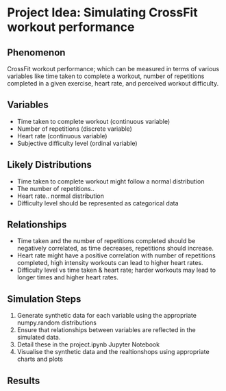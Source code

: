 # Project Idea: Simulating CrossFit workout performance

## Phenomenon

CrossFit workout performance; which can be measured in terms of various variables like time taken to complete a workout, number of repetitions completed in a given exercise, heart rate, and perceived workout difficulty.

## Variables

- Time taken to complete workout (continuous variable)
- Number of repetitions (discrete variable)
- Heart rate (continuous variable)
- Subjective difficulty level (ordinal variable)

## Likely Distributions

- Time taken to complete workout might follow a normal distribution
- The number of repetitions..
- Heart rate.. normal distribution
- Difficulty level should be represented as categorical data

## Relationships

- Time taken and the number of repetitions completed should be negatively correlated, as time decreases, repetitions should increase.
- Heart rate might have a positive correlation with number of repetitions completed, high intensity workouts can lead to higher heart rates.
- Difficulty level vs time taken & heart rate; harder workouts may lead to longer times and higher heart rates.

## Simulation Steps

1. Generate synthetic data for each variable using the appropriate numpy.random distributions
2. Ensure that relationships between variables are reflected in the simulated data.
3. Detail these in the project.ipynb Jupyter Notebook
4. Visualise the synthetic data and the realtionshops using appropriate charts and plots

## Results